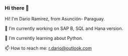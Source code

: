 ### Hi there 👋

<!--
**ramirezdario/ramirezdario** is a ✨ _special_ ✨ repository because its `README.md` (this file) appears on your GitHub profile.

Here are some ideas to get you started:

- 🔭 I’m currently working on ...
- 🌱 I’m currently learning ...
- 👯 I’m looking to collaborate on ...
- 🤔 I’m looking for help with ...
- 💬 Ask me about ...
- 📫 How to reach me: ...
- 😄 Pronouns: ...
- ⚡ Fun fact: ...
-->
Hi! I'm Dario Ramirez, from Asunción- Paraguay.

🔭 I’m currently working on SAP B, SQL and Hana version.

🌱 I’m currently learning about Python.

📫 How to reach me: r.dario@outlook.com

